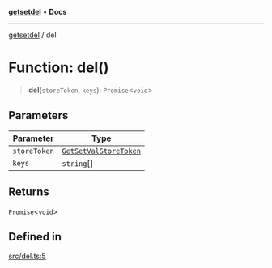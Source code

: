 [**getsetdel**](../README.md) • **Docs**

---

[getsetdel](../README.md) / del

# Function: del()

> **del**(`storeToken`, `keys`): `Promise`\<`void`\>

## Parameters

| Parameter    | Type                                                          |
| ------------ | ------------------------------------------------------------- |
| `storeToken` | [`GetSetValStoreToken`](../interfaces/GetSetValStoreToken.md) |
| `keys`       | `string`[]                                                    |

## Returns

`Promise`\<`void`\>

## Defined in

[src/del.ts:5](https://github.com/ericvera/getsetdel/blob/main/src/del.ts#L5)

